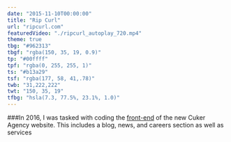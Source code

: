 ```yaml
---
date: "2015-11-10T00:00:00"
title: "Rip Curl"
url: "ripcurl.com"
featuredVideo: "./ripcurl_autoplay_720.mp4"
theme: true
tbg: "#962313"
tbgf: "rgba(150, 35, 19, 0.9)"
tp: "#00ffff"
tpf: "rgba(0, 255, 255, 1)"
ts: "#b13a29"
tsf: "rgba(177, 58, 41,.78)"
twb: "31,222,222"
twt: "150, 35, 19"
tfbg: "hsla(7.3, 77.5%, 23.1%, 1.0)"
---
```

###In 2016, I was tasked with coding the [front-end](http://google.com) of the new Cuker Agency website. This includes a blog, news, and careers section as well as services 
